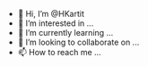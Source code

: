 - 👋 Hi, I’m @HKartit
- 👀 I’m interested in ...
- 🌱 I’m currently learning ...
- 💞️ I’m looking to collaborate on ...
- 📫 How to reach me ...

<!---
HKartit/HKartit is a ✨ special ✨ repository because its `README.md` (this file) appears on your GitHub profile.
You can click the Preview link to take a look at your changes.
--->
